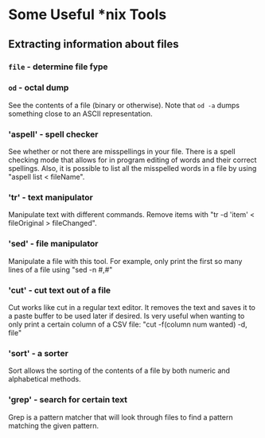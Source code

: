 Some Useful *nix Tools
======================

Extracting information about files
----------------------------------

### `file` - determine file fype

### `od` - octal dump

See the contents of a file (binary or otherwise).  Note that `od -a` dumps
something close to an ASCII representation.

### 'aspell' - spell checker

See whether or not there are misspellings in your file. There is a spell
checking mode that allows for in program editing of words and their correct
spellings. Also, it is possible to list all the misspelled words in a file
by using "aspell list < fileName".

### 'tr' - text manipulator

Manipulate text with different commands. Remove items with "tr -d 'item' < 
fileOriginal > fileChanged".

### 'sed' - file manipulator

Manipulate a file with this tool. For example, only print the first so many
lines of a file using "sed -n #,#"

### 'cut' - cut text out of a file

Cut works like cut in a regular text editor. It removes the text and saves
it to a paste buffer to be used later if desired. Is very useful when 
wanting to only print a certain column of a CSV file: 
"cut -f(column num wanted) -d, file"

### 'sort' - a sorter

Sort allows the sorting of the contents of a file by both numeric and 
alphabetical methods.

### 'grep' - search for certain text

Grep is a pattern matcher that will look through files to find a pattern
matching the given pattern.


